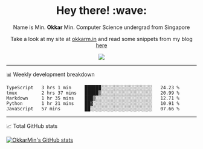 <h1 align="center"> Hey there! :wave:</h1>

<p align="center">Name is Min. <strong>Okkar</strong> Min. Computer Science undergrad from Singapore</p>

<p align="center">Take a look at my site at <a href="https://okkarm.in" target="_blank">okkarm.in</a> and read some snippets from my blog <a href="https://okkarm.in/blog" target="_blank">here</a></p>

<p align="center">
  <a href="https://okkarm.in/linkedin" target='_blank'>
    <img src="https://img.shields.io/badge/linkedin-%230077B5.svg?&style=for-the-badge&logo=linkedin&logoColor=white" />
  </a>
 </p>

---

📊 Weekly development breakdown

<!--START_SECTION:waka-->
```text
TypeScript   3 hrs 1 min     ██████░░░░░░░░░░░░░░░░░░░   24.23 % 
tmux         2 hrs 37 mins   █████▒░░░░░░░░░░░░░░░░░░░   20.99 % 
Markdown     1 hr 35 mins    ███▒░░░░░░░░░░░░░░░░░░░░░   12.71 % 
Python       1 hr 21 mins    ██▓░░░░░░░░░░░░░░░░░░░░░░   10.91 % 
JavaScript   57 mins         ██░░░░░░░░░░░░░░░░░░░░░░░   07.66 % 
```
<!--END_SECTION:waka-->

---

📈 Total GitHub stats

<p>
  <a href="https://github.com/OkkarMin"><img src="https://github-readme-stats.vercel.app/api?username=OkkarMin&hide_border=true&show_icons=true&theme=graywhite" alt="OkkarMin's GitHub stats"></a>
</p>
